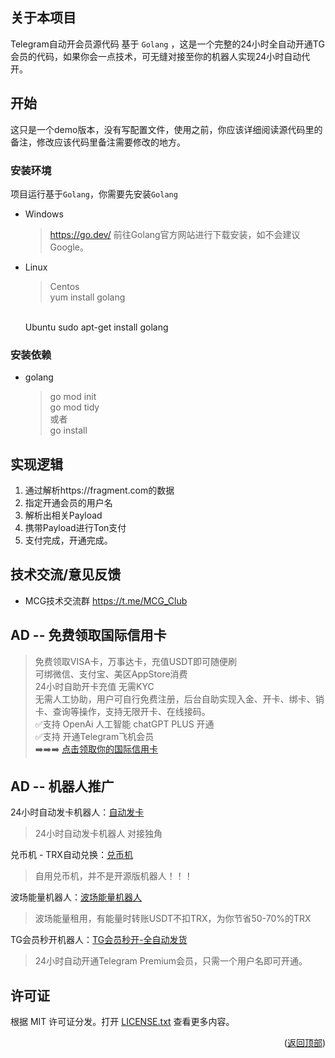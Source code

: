 ## 关于本项目

 Telegram自动开会员源代码 基于 `Golang` ，这是一个完整的24小时全自动开通TG会员的代码，如果你会一点技术，可无缝对接至你的机器人实现24小时自动代开。

## 开始
这只是一个demo版本，没有写配置文件，使用之前，你应该详细阅读源代码里的备注，修改应该代码里备注需要修改的地方。

### 安装环境
项目运行基于`Golang`，你需要先安装`Golang`

+ Windows
  > https://go.dev/ 前往Golang官方网站进行下载安装，如不会建议Google。
+ Linux
  > Centos  
  yum install golang  
  <BR>
  Ubuntu  
  sudo apt-get install golang

### 安装依赖

+ golang
    >   go mod init   
        go mod tidy   
        或者  
        go install

## 实现逻辑

1. 通过解析https://fragment.com的数据
2. 指定开通会员的用户名
3. 解析出相关Payload
4. 携带Payload进行Ton支付
5. 支付完成，开通完成。

## 技术交流/意见反馈

+ MCG技术交流群 https://t.me/MCG_Club

## AD -- 免费领取国际信用卡
>免费领取VISA卡，万事达卡，充值USDT即可随便刷  
可绑微信、支付宝、美区AppStore消费  
24小时自助开卡充值 无需KYC  
无需人工协助，用户可自行免费注册，后台自助实现入金、开卡、绑卡、销卡、查询等操作，支持无限开卡、在线接码。  
✅支持 OpenAi 人工智能 chatGPT PLUS 开通   
✅支持 开通Telegram飞机会员  
➡️➡️➡️ [点击领取你的国际信用卡](https://t.me/EKaPayBot?start=FV6S5XHT9H)

## AD -- 机器人推广

24小时自动发卡机器人：[自动发卡](https://t.me/fakatestbot)
> 24小时自动发卡机器人 对接独角

兑币机 - TRX自动兑换：[兑币机](https://t.me/ConvertTrxBot)
> 自用兑币机，并不是开源版机器人！！！

波场能量机器人：[波场能量机器人](https://t.me/BuyEnergysBot)
> 波场能量租用，有能量时转账USDT不扣TRX，为你节省50-70%的TRX

TG会员秒开机器人：[TG会员秒开-全自动发货](https://t.me/BuySvipBot)
> 24小时自动开通Telegram Premium会员，只需一个用户名即可开通。

## 许可证

根据 MIT 许可证分发。打开 [LICENSE.txt](LICENSE.txt) 查看更多内容。


<p align="right">(<a href="#top">返回顶部</a>)</p>